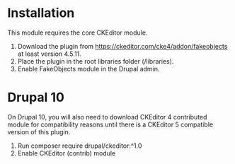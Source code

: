 Installation
============

This module requires the core CKEditor module.

1. Download the plugin from https://ckeditor.com/cke4/addon/fakeobjects at least version 4.5.11.
2. Place the plugin in the root libraries folder (/libraries).
3. Enable FakeObjects module in the Drupal admin.

Drupal 10
=========

On Drupal 10, you will also need to download CKEditor 4 contributed module
for compatibility reasons until there is a CKEditor 5 compatible version of
this plugin.

1. Run composer require drupal/ckeditor:^1.0
2. Enable CKEditor (contrib) module
